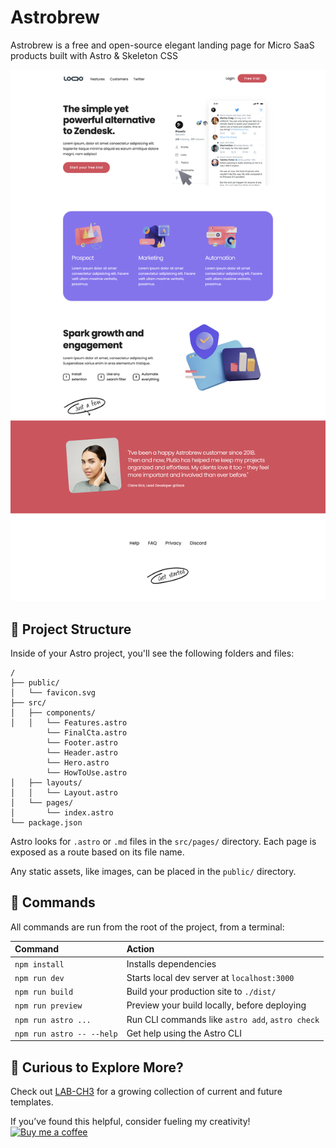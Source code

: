 # Astrobrew

Astrobrew is a free and open-source elegant landing page for Micro SaaS products built with Astro & Skeleton CSS

![basics](./src/demo/landing-02.png)

## 🚀 Project Structure

Inside of your Astro project, you'll see the following folders and files:

```
/
├── public/
│   └── favicon.svg
├── src/
│   ├── components/
│   │   └── Features.astro
        └── FinalCta.astro
        └── Footer.astro
        └── Header.astro
        └── Hero.astro
        └── HowToUse.astro
│   ├── layouts/
│   │   └── Layout.astro
│   └── pages/
│       └── index.astro
└── package.json
```

Astro looks for `.astro` or `.md` files in the `src/pages/` directory. Each page is exposed as a route based on its file name.

Any static assets, like images, can be placed in the `public/` directory.

## 🧞 Commands

All commands are run from the root of the project, from a terminal:

| Command                   | Action                                           |
| :------------------------ | :----------------------------------------------- |
| `npm install`             | Installs dependencies                            |
| `npm run dev`             | Starts local dev server at `localhost:3000`      |
| `npm run build`           | Build your production site to `./dist/`          |
| `npm run preview`         | Preview your build locally, before deploying     |
| `npm run astro ...`       | Run CLI commands like `astro add`, `astro check` |
| `npm run astro -- --help` | Get help using the Astro CLI                     |





## 👀 Curious to Explore More?

Check out [LAB-CH3](https://github.com/LaB-CH3) for a growing collection of current and future templates.

If you’ve found this helpful, consider fueling my creativity!  
[![Buy me a coffee](https://cdn.buymeacoffee.com/buttons/v2/default-yellow.png)](https://www.buymeacoffee.com/d2OuR1c)